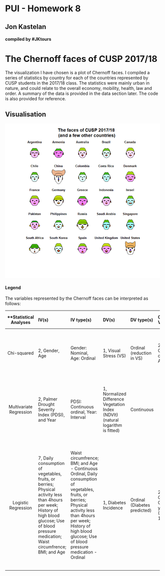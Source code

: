 
# PUI - Homework 8

## Jon Kastelan

#### compiled by #JKtours


# The Chernoff faces of CUSP 2017/18

The visualization I have chosen is a plot of Chernoff faces. I compiled a series of statistics by country for each of the countries represented by CUSP students in the 2017/18 class. The statistics were mainly urban in nature, and could relate to the overall economy, mobility, health, law and order. A summary of the data is provided in the data section later. The code is also provided for reference.


## Visualisation
<kbd>![alt text](HW8_jlk635_Chernoff_faces_in_R.png "Chernoff faces of CUSP 2017/18 (and a few other countries)")</kbd>

#### Legend
The variables represented by the Chernoff faces can be interpreted as follows:


| **Statistical Analyses	|  IV(s)  |  IV type(s) |  DV(s)  |  DV type(s)  |  Control Var | Control Var type  | Question to be answered | _H0_ | alpha | link to paper **| 
|:----------:|:----------|:------------|:-------------|:-------------|:------------|:------------- |:------------------|:----:|:-------:|:-------|
Chi-squared |	2, Gender, Age |	Gender: Nominal, Age: Ordinal |	1, Visual Stress (VS) |	Ordinal (reduction in VS) |	2, Overlay colour, Age |	Overlay colour: Nominal |	Does Gender Influence Colour Choice in the Treatment of Visual Stress? |	No difference between overlay colour in treatment of visual stress for either gender |	0.15 |	http://journals.plos.org/plosone/article?id=10.1371/journal.pone.0163326 |
Multivariate Regression |	2, Palmer Drought Severity Index (PDSI), and Year |	PDSI: Continuous ordinal, Year: Interval |	1, Normalized Difference Vegetation Index (NDVIt) (natural logarithm is fitted) |	Continuous |	 |	 |	Do climate (PDSI) and non-climatic (Year) factors impact Normalised difference in Vegetation (NDVI) in Northwest China |	PDSI and/or Year have no effect on NDVI in Northwest China |	0.05 |	http://journals.plos.org/plosone/article?id=10.1371/journal.pone.0126044 |
Logistic Regression |	7, Daily consumption of vegetables, fruits, or berries; Physical activity less than 4hours per week; History of high blood glucose; Use of blood pressure medication; Waist circumfrence; BMI; and Age |	Waist circumfrence; BMI; and Age - Continuous Ordinal, Daily consumption of vegetables, fruits, or berries; Physical activity less than 4hours per week; History of high blood glucose; Use of blood pressure medication - Ordinal |	1, Diabetes Incidence |	Ordinal (Diabetes predicted) |	2, Gender, Cohort year (1987, 1992) |	Gender: Categorical, Cohort year: Categorical |	Can a short questionaire, looking at a few simple factors be used to identify individuals at high(er) risk of developing diabetes. |	Daily consumption of vegetables, fruits, or berries; Physical activity hours per week; History of high blood glucose; Use of blood pressure medication; Waist circumfrence; BMI; and Age do not help identify individuals at risk or incidence of diabetes |	0.05 |	http://care.diabetesjournals.org/content/26/3/725?26/3/725&legid=diacare;26/3/725&patientinform-links=yes&legid=diacare;26/3/725 |
  |||||||||


